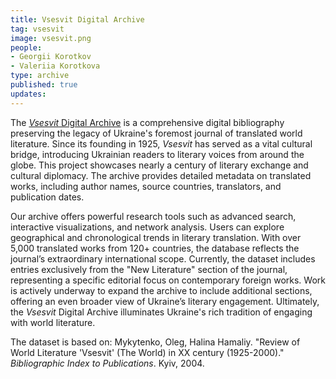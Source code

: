 ```yaml
---
title: Vsesvit Digital Archive
tag: vsesvit
image: vsesvit.png
people:
- Georgii Korotkov
- Valeriia Korotkova
type: archive
published: true
updates:
---
```


The [*Vsesvit* Digital Archive](https://vsesvit.vercel.app/) is a comprehensive digital bibliography preserving the legacy
of Ukraine's foremost journal of translated world literature. Since its founding in 1925,
*Vsesvit* has served as a vital cultural bridge, introducing Ukrainian readers to literary
voices from around the globe. This project showcases nearly a century of literary exchange
and cultural diplomacy. The archive provides detailed metadata on translated works, including
author names, source countries, translators, and publication dates.

Our archive offers powerful research tools such as advanced search, interactive visualizations,
and network analysis. Users can explore geographical and chronological trends in literary
translation. With over 5,000 translated works from 120+ countries, the database reflects
the journal’s extraordinary international scope. Currently, the dataset includes entries
exclusively from the "New Literature" section of the journal, representing a specific editorial
focus on contemporary foreign works. Work is actively underway to expand the archive to
include additional sections, offering an even broader view of Ukraine’s literary engagement.
Ultimately, the *Vsesvit* Digital Archive illuminates Ukraine's rich tradition of engaging
with world literature.

The dataset is based on: Mykytenko, Oleg, Halina Hamaliy. "Review of World Literature 'Vsesvit'
(The World) in XX century (1925-2000)." *Bibliographic Index to Publications*. Kyiv, 2004.

